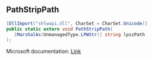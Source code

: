## PathStripPath

```csharp
[DllImport("shlwapi.dll", CharSet = CharSet.Unicode)]
public static extern void PathStripPath(
   [MarshalAs(UnmanagedType.LPWStr)] string lpszPath
);
```

Microsoft documentation: [Link](https://docs.microsoft.com/en-us/windows/win32/api/shlwapi/nf-shlwapi-pathstrippathw)
